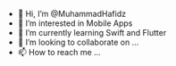 - 👋 Hi, I’m @MuhammadHafidz
- 👀 I’m interested in Mobile Apps
- 🌱 I’m currently learning Swift and Flutter
- 💞️ I’m looking to collaborate on ...
- 📫 How to reach me ...

<!---
MuhammadHafidz/MuhammadHafidz is a ✨ special ✨ repository because its `README.md` (this file) appears on your GitHub profile.
You can click the Preview link to take a look at your changes.
--->
